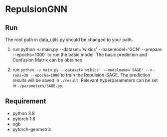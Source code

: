 # RepulsionGNN

## Run
The root path in data_utils.py should be changed to your path.

1. run python -u main.py --dataset='wikics' --basemodel='GCN' --prepare --epochs=1000` to run the basic model. The basic prediction and Confusion Matrix can be obtained.

2. run `python -u main.py --dataset='wikics' --modelname='SAGE' --n-runs=30 --epochs=1000` to train the Repulsion-SAGE. The prediction results will be saved in `./result`. Relevant hyperparameters can be set in `./parameters/SAGE.py`.
## Requirement
* python 3.8
* pytorch 1.8
* ogb
* pytorch-geometric
